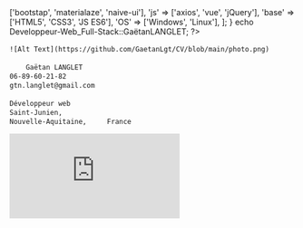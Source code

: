 <?php

/* A Personne has a name, a prenom, a date_naissance, an email, a tel, a github, a linkedin, a front, a
back, a full, and a library. */

$cv = new Curriculum_Vitae;

namespace GaetanLANGLET;

class Developpeur-Web_Full-Stack
{
	// déclaration d'une identité
	public $nom = 'LANGLET';
	public $prenom = 'Gaëtan';
	private $date_naissance = '29/01/1986';

	protected $email = 'gtn.langlet@gmail.com';
	protected $tel = '06-89-60-21-82';

	protected $github = 'https: //github.com/GaetanLgt';
	protected $linkedin = 'https://www.linkedin.com/in/ga%C3%ABtan-langlet-web-developpeur/';
}

class Compences extends Personne
{
	// déclaration des compentences
	public $front = 'Vue.js';
	public $back = 'Symphony';
	public $full = ['api_palteform', 'axios'];
	protected $library = [
		'css' => ['bootstap', 'materialaze', 
			'naive-ui'],
		'js' => ['axios', 'vue', 'jQuery'],
		'base' => ['HTML5', 'CSS3', 'JS ES6'],
		'OS' => ['Windows', 'Linux'],
	];
}

echo Developpeur-Web_Full-Stack::GaëtanLANGLET;			?>
	![Alt Text](https://github.com/GaetanLgt/CV/blob/main/photo.png)
	
      	Gaëtan LANGLET
	06-89-60-21-82
	gtn.langlet@gmail.com
    
	Développeur web
   	Saint-Junien,
	Nouvelle-Aquitaine, 	France
	
![Alt Text](https://github.com/GaetanLgt/CV/blob/main/cv_Gaetan_LANGLET_Developpeur-full-stack.pdf)
